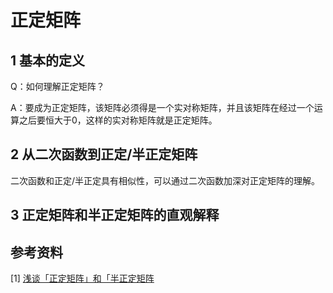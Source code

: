 # 正定矩阵

## 1 基本的定义

Q：如何理解正定矩阵？

A：要成为正定矩阵，该矩阵必须得是一个实对称矩阵，并且该矩阵在经过一个运算之后要恒大于0，这样的实对称矩阵就是正定矩阵。

## 2 从二次函数到正定/半正定矩阵

二次函数和正定/半正定具有相似性，可以通过二次函数加深对正定矩阵的理解。

## 3 正定矩阵和半正定矩阵的直观解释



## 参考资料

[1] [浅谈「正定矩阵」和「半正定矩阵](https://zhuanlan.zhihu.com/p/44860862)

